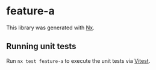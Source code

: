# feature-a

This library was generated with [Nx](https://nx.dev).

## Running unit tests

Run `nx test feature-a` to execute the unit tests via [Vitest](https://vitest.dev/).
